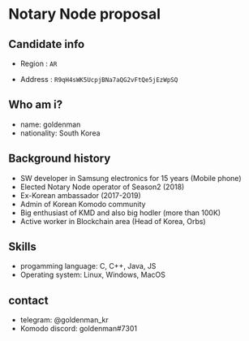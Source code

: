 # Notary Node proposal

## Candidate info

* Region : ```AR```

* Address : ```R9qH4sWK5UcpjBNa7aQG2vFtQe5jEzWpSQ```

## Who am i?

* name: goldenman
* nationality: South Korea

## Background history

* SW developer in Samsung electronics for 15 years (Mobile phone)
* Elected Notary Node operator of Season2 (2018)
* Ex-Korean ambassador (2017-2019)
* Admin of Korean Komodo community
* Big enthusiast of KMD and also big hodler (more than 100K)
* Active worker in Blockchain area (Head of Korea, Orbs)

## Skills

* progamming language: C, C++, Java, JS
* Operating system: Linux, Windows, MacOS

## contact

* telegram: @goldenman_kr
* Komodo discord: goldenman#7301

